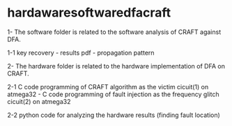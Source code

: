 # hardawaresoftwaredfacraft

1- The software folder is related to the software analysis of CRAFT against DFA.

1-1 key recovery - results pdf - propagation pattern


2- The hardware folder is related to the hardware implementation of DFA on CRAFT.

2-1 C code programming of CRAFT algorithm as the victim cicuit(1) on atmega32 - C code programming of fault injection as the frequency glitch cicuit(2) on atmega32

2-2 python code for analyzing the hardware results (finding fault location)

